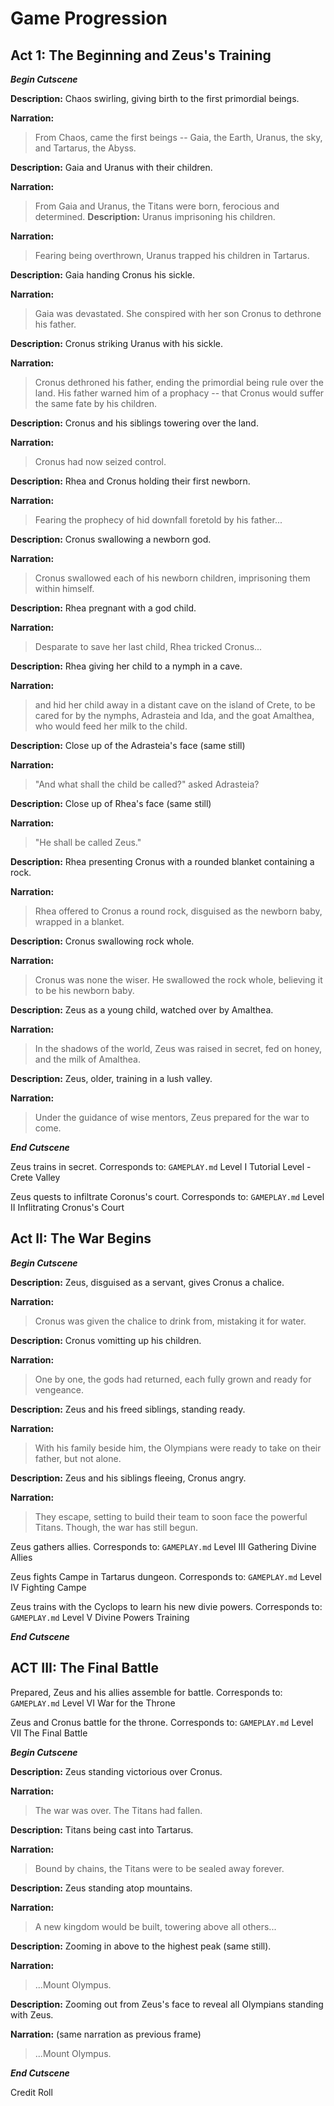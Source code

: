 # Game Progression

## Act 1: The Beginning and Zeus's Training

***Begin Cutscene***

**Description:** Chaos swirling, giving birth to the first primordial beings.

**Narration:** 
> From Chaos, came the first beings -- Gaia, the Earth, Uranus, the sky, and Tartarus, the Abyss.

**Description:** Gaia and Uranus with their children.

**Narration:** 
> From Gaia and Uranus, the Titans were born, ferocious and determined.
**Description:** Uranus imprisoning his children.

**Narration:**
> Fearing being overthrown, Uranus trapped his children in Tartarus.

**Description:** Gaia handing Cronus his sickle.

**Narration:**
> Gaia was devastated. She conspired with her son Cronus to dethrone his father.

**Description:** Cronus striking Uranus with his sickle.

**Narration:**
> Cronus dethroned his father, ending the primordial being rule over the land. His father warned him of a prophacy -- that Cronus would suffer the same fate by his children.

**Description:** Cronus and his siblings towering over the land.

**Narration:**
> Cronus had now seized control.

**Description:** Rhea and Cronus holding their first newborn.

**Narration:**
> Fearing the prophecy of hid downfall foretold by his father...

**Description:** Cronus swallowing a newborn god.

**Narration:**
> Cronus swallowed each of his newborn children, imprisoning them within himself.

**Description:** Rhea pregnant with a god child.

**Narration:**
> Desparate to save her last child, Rhea tricked Cronus...

**Description:** Rhea giving her child to a nymph in a cave.

**Narration:**
> and hid her child away in a distant cave on the island of Crete, to be cared for by the nymphs, Adrasteia and Ida, and the goat Amalthea, who would feed her milk to the child.

**Description:** Close up of the Adrasteia's face (same still)

**Narration:**
> "And what shall the child be called?" asked Adrasteia?

**Description:** Close up of Rhea's face (same still)

**Narration:**
> "He shall be called Zeus."

**Description:** Rhea presenting Cronus with a rounded blanket containing a rock.

**Narration:**
> Rhea offered to Cronus a round rock, disguised as the newborn baby, wrapped in a blanket.

**Description:** Cronus swallowing rock whole.

**Narration:**
> Cronus was none the wiser. He swallowed the rock whole, believing it to be his newborn baby.

**Description:** Zeus as a young child, watched over by Amalthea.

**Narration:**
> In the shadows of the world, Zeus was raised in secret, fed on honey, and the milk of Amalthea.

**Description:** Zeus, older, training in a lush valley.

**Narration:**
> Under the guidance of wise mentors, Zeus prepared for the war to come.

***End Cutscene***

Zeus trains in secret. Corresponds to: `GAMEPLAY.md` Level I Tutorial Level - Crete Valley

Zeus quests to infiltrate Coronus's court. Corresponds to: `GAMEPLAY.md` Level II Inflitrating Cronus's Court

## Act II: The War Begins

***Begin Cutscene***

**Description:** Zeus, disguised as a servant, gives Cronus a chalice.

**Narration:** 
> Cronus was given the chalice to drink from, mistaking it for water.

**Description:** Cronus vomitting up his children.

**Narration:**
> One by one, the gods had returned, each fully grown and ready for vengeance.

**Description:** Zeus and his freed siblings, standing ready.

**Narration:**
> With his family beside him, the Olympians were ready to take on their father, but not alone.

**Description:** Zeus and his siblings fleeing, Cronus angry.

**Narration:**
> They escape, setting to build their team to soon face the powerful Titans. Though, the war has still begun.

Zeus gathers allies. Corresponds to: `GAMEPLAY.md` Level III Gathering Divine Allies

Zeus fights Campe in Tartarus dungeon. Corresponds to: `GAMEPLAY.md` Level IV Fighting Campe

Zeus trains with the Cyclops to learn his new divie powers. Corresponds to: `GAMEPLAY.md` Level V Divine Powers Training

***End Cutscene***

## ACT III: The Final Battle

Prepared, Zeus and his allies assemble for battle. Corresponds to: `GAMEPLAY.md` Level VI War for the Throne

Zeus and Cronus battle for the throne. Corresponds to: `GAMEPLAY.md` Level VII The Final Battle

***Begin Cutscene***

**Description:** Zeus standing victorious over Cronus.

**Narration:**
> The war was over. The Titans had fallen.

**Description:** Titans being cast into Tartarus.

**Narration:**
> Bound by chains, the Titans were to be sealed away forever.

**Description:** Zeus standing atop mountains.

**Narration:**
> A new kingdom would be built, towering above all others...

**Description:** Zooming in above to the highest peak (same still).

**Narration:**
> ...Mount Olympus.

**Description:** Zooming out from Zeus's face to reveal all Olympians standing with Zeus.

**Narration:** (same narration as previous frame)
> ...Mount Olympus.

***End Cutscene***

Credit Roll
